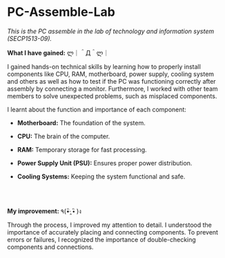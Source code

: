 # PC-Assemble-Lab
*This is the PC assemble in the lab of technology and information system (SECP1513-09).*

**What I have gained:**  ლ｜＾Д＾ლ｜

I gained hands-on technical skills by learning how to properly install components like CPU, RAM, motherboard, power supply, cooling system and others as well as how to test if the PC was functioning correctly after assembly by connecting a monitor. Furthermore, I worked with other team members to solve unexpected problems, such as misplaced components. 


I learnt about the function and importance of each component:

- **Motherboard:** The foundation of the system.

- **CPU:** The brain of the computer.

- **RAM:** Temporary storage for fast processing.

- **Power Supply Unit (PSU):** Ensures proper power distribution.

- **Cooling Systems:** Keeping the system functional and safe.



</br>
</br>


**My improvement:** ٩(•ิ˓̭ •ิ )ง

Through the process, I improved my attention to detail. I understood the importance of accurately placing and connecting components. To prevent errors or failures, I recognized the importance of double-checking components and connections.
